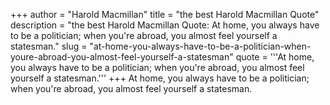 +++
author = "Harold Macmillan"
title = "the best Harold Macmillan Quote"
description = "the best Harold Macmillan Quote: At home, you always have to be a politician; when you're abroad, you almost feel yourself a statesman."
slug = "at-home-you-always-have-to-be-a-politician-when-youre-abroad-you-almost-feel-yourself-a-statesman"
quote = '''At home, you always have to be a politician; when you're abroad, you almost feel yourself a statesman.'''
+++
At home, you always have to be a politician; when you're abroad, you almost feel yourself a statesman.
